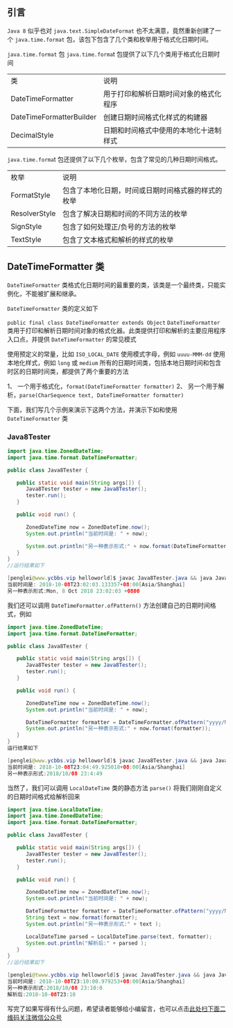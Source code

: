 ## 引言
`Java 8` 似乎也对 `java.text.SimpleDateFormat` 也不太满意，竟然重新创建了一个 `java.time.format` 包，该包下包含了几个类和枚举用于格式化日期时间。

`java.time.format` 包
`java.time.forma`t 包提供了以下几个类用于格式化日期时间

<table>
	<tr><td>类</td><td>说明</td></tr>
	<tr><td>DateTimeFormatter</td><td>用于打印和解析日期时间对象的格式化程序</td></tr>
	<tr><td>DateTimeFormatterBuilder</td><td>创建日期时间格式化样式的构建器</td></tr>
	<tr><td>DecimalStyle</td><td>日期和时间格式中使用的本地化十进制样式</td></tr>
</table>

`java.time.forma`t 包还提供了以下几个枚举，包含了常见的几种日期时间格式。
<table>
	<tr><td>枚举</td><td>说明</td></tr>
	<tr><td>FormatStyle</td><td>包含了本地化日期，时间或日期时间格式器的样式的枚举</td></tr>
	<tr><td>ResolverStyle</td><td>包含了解决日期和时间的不同方法的枚举</td></tr>
	<tr><td>SignStyle</td><td>包含了如何处理正/负号的方法的枚举</td></tr>
	<tr><td>TextStyle</td><td>包含了文本格式和解析的样式的枚举</td></tr>
</table>

## DateTimeFormatter 类
`DateTimeFormatter` 类格式化日期时间的最重要的类，该类是一个最终类，只能实例化，不能被扩展和继承。

`DateTimeFormatter` 类的定义如下

```public final class DateTimeFormatter extends Object```
`DateTimeFormatter` 类用于打印和解析日期时间对象的格式化器。此类提供打印和解析的主要应用程序入口点，并提供 `DateTimeFormatter` 的常见模式

使用预定义的常量，比如 `ISO_LOCAL_DATE`
使用模式字母，例如 `uuuu-MMM-dd`
使用本地化样式，例如 `long` 或 `medium`
所有的日期时间类，包括本地日期时间和包含时区的日期时间类，都提供了两个重要的方法

1、 一个用于格式化，`format(DateTimeFormatter formatter)`
2、 另一个用于解析，`parse(CharSequence text, DateTimeFormatter formatter)`

下面，我们写几个示例来演示下这两个方法，并演示下如和使用 `DateTimeFormatter` 类

### Java8Tester
```java
import java.time.ZonedDateTime;
import java.time.format.DateTimeFormatter;

public class Java8Tester {

   public static void main(String args[]) {
      Java8Tester tester = new Java8Tester();
      tester.run();
   }

   public void run() {

      ZonedDateTime now = ZonedDateTime.now();
      System.out.println("当前时间是: " + now);

      System.out.println("另一种表示形式:" + now.format(DateTimeFormatter.RFC_1123_DATE_TIME));
   }
}
//运行结果如下

[penglei@www.ycbbs.vip helloworld]$ javac Java8Tester.java && java Java8Tester
当前时间是: 2018-10-08T23:02:03.133357+08:00[Asia/Shanghai]
另一种表示形式:Mon, 8 Oct 2018 23:02:03 +0800
```
我们还可以调用 `DateTimeFormatter.ofPattern()` 方法创建自己的日期时间格式，例如

```java
import java.time.ZonedDateTime;
import java.time.format.DateTimeFormatter;

public class Java8Tester {

   public static void main(String args[]) {
      Java8Tester tester = new Java8Tester();
      tester.run();
   }

   public void run() {

      ZonedDateTime now = ZonedDateTime.now();
      System.out.println("当前时间是: " + now);

      DateTimeFormatter formatter = DateTimeFormatter.ofPattern("yyyy/MM/dd H:m:s");
      System.out.println("另一种表示形式:" + now.format(formatter));
   }
}
运行结果如下

[penglei@www.ycbbs.vip helloworld]$ javac Java8Tester.java && java Java8Tester
当前时间是: 2018-10-08T23:04:49.925018+08:00[Asia/Shanghai]
另一种表示形式:2018/10/08 23:4:49
```
当然了，我们可以调用 `LocalDateTime` 类的静态方法 `parse()` 将我们刚刚自定义的日期时间格式给解析回来

```java
import java.time.LocalDateTime;
import java.time.ZonedDateTime;
import java.time.format.DateTimeFormatter;

public class Java8Tester {

   public static void main(String args[]) {
      Java8Tester tester = new Java8Tester();
      tester.run();
   }

   public void run() {

      ZonedDateTime now = ZonedDateTime.now();
      System.out.println("当前时间是: " + now);

      DateTimeFormatter formatter = DateTimeFormatter.ofPattern("yyyy/MM/dd H:m:s");
      String text = now.format(formatter);
      System.out.println("另一种表示形式:" + text );

      LocalDateTime parsed = LocalDateTime.parse(text, formatter);
      System.out.println("解析后:" + parsed );
   }
}
//运行结果如下

[penglei@twww.ycbbs.vip helloworld]$ javac Java8Tester.java && java Java8Tester
当前时间是: 2018-10-08T23:10:00.979253+08:00[Asia/Shanghai]
另一种表示形式:2018/10/08 23:10:0
解析后:2018-10-08T23:10
```

写完了如果写得有什么问题，希望读者能够给小编留言，也可以点击[此处扫下面二维码关注微信公众号](https://www.ycbbs.vip/?p=28 "此处扫下面二维码关注微信公众号")